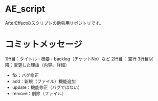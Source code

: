 # AE_script
AfterEffectのスクリプトの勉強用リポジトリです。

# コミットメッセージ

1行目：タイトル・概要・backlog（チケットNo）など
2行目 ：空行
3行目以降：変更した理由（内容、詳細）

- fix：バグ修正
- add：新規（ファイル）機能追加
- update：機能修正（バグではない）
- remove：削除（ファイル）